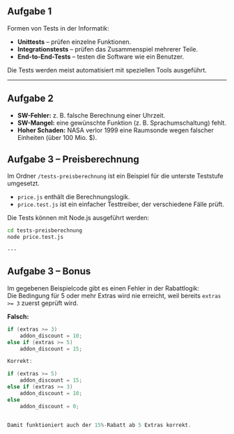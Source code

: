 ## Aufgabe 1

Formen von Tests in der Informatik:

* **Unittests** – prüfen einzelne Funktionen.
* **Integrationstests** – prüfen das Zusammenspiel mehrerer Teile.
* **End-to-End-Tests** – testen die Software wie ein Benutzer.

Die Tests werden meist automatisiert mit speziellen Tools ausgeführt.

---

## Aufgabe 2

* **SW-Fehler:** z. B. falsche Berechnung einer Uhrzeit.
* **SW-Mangel:** eine gewünschte Funktion (z. B. Sprachumschaltung) fehlt.
* **Hoher Schaden:** NASA verlor 1999 eine Raumsonde wegen falscher Einheiten (über 100 Mio. \$).


## Aufgabe 3 – Preisberechnung
Im Ordner `/tests-preisberechnung` ist ein Beispiel für die unterste Teststufe umgesetzt.  
- `price.js` enthält die Berechnungslogik.  
- `price.test.js` ist ein einfacher Testtreiber, der verschiedene Fälle prüft.  

Die Tests können mit Node.js ausgeführt werden:
```bash
cd tests-preisberechnung
node price.test.js

---

 ```
## Aufgabe 3 – Bonus
Im gegebenen Beispielcode gibt es einen Fehler in der Rabattlogik:  
Die Bedingung für 5 oder mehr Extras wird nie erreicht, weil bereits `extras >= 3` zuerst geprüft wird.  

**Falsch:**
```java
if (extras >= 3) 
    addon_discount = 10;
else if (extras >= 5)
    addon_discount = 15;

Korrekt:

if (extras >= 5)
    addon_discount = 15;
else if (extras >= 3)
    addon_discount = 10;
else
    addon_discount = 0;


Damit funktioniert auch der 15%-Rabatt ab 5 Extras korrekt.
```